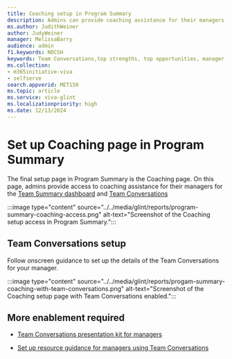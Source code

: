 ```yaml
---
title: Coaching setup in Program Summary
description: Admins can provide coaching assistance for their managers on their Team Summary dashboard.
ms.author: JudithWeiner
author: JudyWeiner
manager: MelissaBarry
audience: admin
f1.keywords: NOCSH
keywords: Team Conversations,top strengths, top opportunities, manager coaching content
ms.collection:  
- m365initiative-viva
- selfserve 
search.appverid: MET150 
ms.topic: article
ms.service: viva-glint
ms.localizationpriority: high
ms.date: 12/13/2024
---
```


# Set up Coaching page in Program Summary

The final setup page in Program Summary is the Coaching page. On this page, admins provide access to coaching assistance for their managers for  the [Team Summary dashboard](https://go.microsoft.com/fwlink/?linkid=2231210) and [Team Conversations](https://go.microsoft.com/fwlink/?linkid=2234345)
 
:::image type="content" source="../../media/glint/reports/program-summary-coaching-access.png" alt-text="Screenshot of the Coaching setup access in Program Summary.":::

## Team Conversations setup

Follow onscreen guidance to set up the details of the Team Conversations for your manager.

:::image type="content" source="../../media/glint/reports/progam-summary-coaching-with-team-conversations.png" alt-text="Screenshot of the Coaching setup page with Team Conversations enabled.":::

## More enablement required 

 - [Team Conversations presentation kit for managers](/../../viva/glint/reports/coaching-team-conversations)
  
 - [Set up resource guidance for managers using Team Conversations](/../../viva/glint/reports/team-conversations-resource-guidance)


